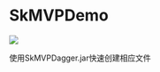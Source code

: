 # SkMVPDemo

[![](https://jitpack.io/v/scenery7f/SkMVPDemo.svg)](https://jitpack.io/#scenery7f/SkMVPDemo)

使用SkMVPDagger.jar快速创建相应文件

